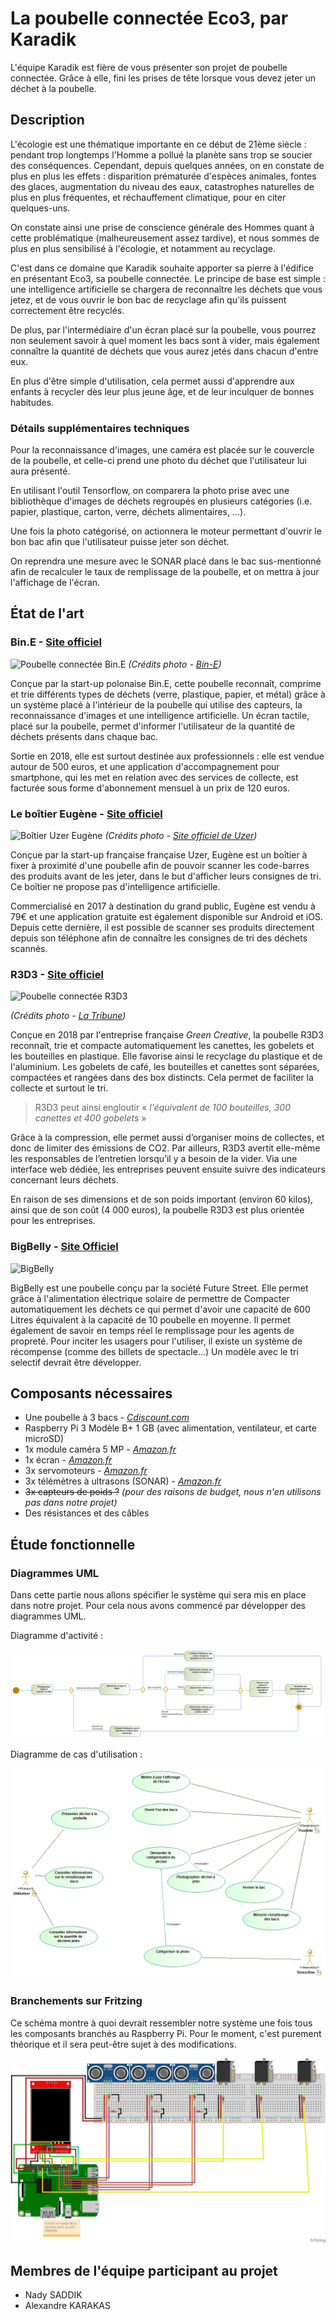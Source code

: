 # La poubelle connectée Eco3, par Karadik
L'équipe Karadik est fière de vous présenter son projet de poubelle connectée. Grâce à elle, fini les prises de tête lorsque vous devez jeter un déchet à la poubelle.

## Description
L'écologie est une thématique importante en ce début de 21ème siècle : pendant trop longtemps l'Homme a pollué la planète sans trop se soucier des conséquences. Cependant, depuis quelques années, on en constate de plus en plus les effets : disparition prématurée d'espèces animales, fontes des glaces, augmentation du niveau des eaux, catastrophes naturelles de plus en plus fréquentes, et réchauffement climatique, pour en citer quelques-uns.

On constate ainsi une prise de conscience générale des Hommes quant à cette problématique (malheureusement assez tardive), et nous sommes de plus en plus sensibilisé à l'écologie, et notamment au recyclage.

C'est dans ce domaine que Karadik souhaite apporter sa pierre à l'édifice en présentant Eco3, sa poubelle connectée. Le principe de base est simple : une intelligence artificielle se chargera de reconnaître les déchets que vous jetez, et de vous ouvrir le bon bac de recyclage afin qu'ils puissent correctement être recyclés. 

De plus, par l'intermédiaire d'un écran placé sur la poubelle, vous pourrez non seulement savoir à quel moment les bacs sont à vider, mais également connaître la quantité de déchets que vous aurez jetés dans chacun d'entre eux. 

En plus d'être simple d'utilisation, cela permet aussi d'apprendre aux enfants à recycler dès leur plus jeune âge, et de leur inculquer de bonnes habitudes.

### Détails supplémentaires techniques
Pour la reconnaissance d'images, une caméra est placée sur le couvercle de la poubelle, et celle-ci prend une photo du déchet que l'utilisateur lui aura présenté. 

En utilisant l'outil Tensorflow, on comparera la photo prise avec une bibliothèque d'images de déchets regroupés en plusieurs catégories (i.e. papier, plastique, carton, verre, déchets alimentaires, ...).

Une fois la photo catégorisé, on actionnera le moteur permettant d'ouvrir le bon bac afin que l'utilisateur puisse jeter son déchet.

On reprendra une mesure avec le SONAR placé dans le bac sus-mentionné afin de recalculer le taux de remplissage de la poubelle, et on mettra à jour l'affichage de l'écran.

## État de l'art

### Bin.E - [Site officiel](http://www.bine.world/)
![Poubelle connectée Bin.E](https://blogs.nvidia.com/wp-content/uploads/2019/04/31-bin-e.jpg)
*(Crédits photo - [Bin-E](https://twitter.com/bineworld))*

Conçue par la start-up polonaise Bin.E, cette poubelle reconnaît, comprime et trie différents types de déchets (verre, plastique, papier, et métal) grâce à un système placé à l'intérieur de la poubelle qui utilise des capteurs, la reconnaissance d'images et une intelligence artificielle. Un écran tactile, placé sur la poubelle, permet d'informer l'utilisateur de la quantité de déchets présents dans chaque bac.

Sortie en 2018, elle est surtout destinée aux professionnels : elle est vendue autour de 500 euros, et une application d'accompagnement pour smartphone, qui les met en relation avec des services de collecte, est facturée sous forme d'abonnement mensuel à un prix de 120 euros.


### Le boîtier Eugène - [Site officiel](https://www.uzer.eu/)
![Boîtier Uzer Eugène](https://www.uzer.eu/img/main/HEADER-1.png)
*(Crédits photo - [Site officiel de Uzer](https://www.uzer.eu/))*

Conçue par la start-up française française Uzer, Eugène est un boîtier à fixer à proximité d'une poubelle afin de pouvoir scanner les code-barres des produits avant de les jeter, dans le but d'afficher leurs consignes de tri. Ce boîtier ne propose pas d'intelligence artificielle.

Commercialisé en 2017 à destination du grand public, Eugène est vendu à 79€ et une application gratuite est également disponible sur Android et iOS. Depuis cette dernière, il est possible de scanner ses produits directement depuis son téléphone afin de connaître les consignes de tri des déchets scannés. 

### R3D3 - [Site officiel](https://www.green-creative.com/r3d3/collecte-recyclage)
![Poubelle connectée R3D3](https://static.latribune.fr/full_width/895854/r3d3.jpg)

*(Crédits photo - [La Tribune](https://www.latribune.fr/regions/ile-de-france/green-creative-les-poubelles-connectees-qui-simplifient-le-recyclage-762550.html))*

Conçue en 2018 par l'entreprise française *Green Creative*, la poubelle R3D3 reconnaît, trie et compacte automatiquement les canettes, les gobelets et les bouteilles en plastique. Elle favorise ainsi le recyclage du plastique et de l'aluminium. Les gobelets de café, les bouteilles et canettes sont séparées, compactées et rangées dans des box distincts. Cela permet de faciliter la collecte et surtout le tri.

> R3D3 peut ainsi engloutir « _l'équivalent de 100 bouteilles, 300 canettes et 400 gobelets_ »

Grâce à la compression, elle permet aussi d’organiser moins de collectes, et donc de limiter des émissions de CO2. Par ailleurs, R3D3 avertit elle-même les responsables de l’entretien lorsqu’il y a besoin de la vider. Via une interface web dédiée, les entreprises peuvent ensuite suivre des indicateurs concernant leurs déchets.

En raison de ses dimensions et de son poids important (environ 60 kilos), ainsi que de son coût (4 000 euros), la poubelle R3D3 est plus orientée pour les entreprises.

### BigBelly - [Site Officiel](https://bigbelly.com/)
![BigBelly](https://upload.wikimedia.org/wikipedia/commons/2/26/Bigbelly_Trash_and_Recycling_Stations.jpg)

BigBelly est une poubelle conçu par la société Future Street. Elle permet grâce à l'alimentation électrique solaire de permettre de
Compacter automatiquement les déchets ce qui permet d'avoir une capacité de 600 Litres équivalent à la capacité de 10 poubelle en moyenne. Il permet également de savoir en temps réel le remplissage pour les agents de propreté. Pour inciter les usagers pour l'utiliser, il existe un système de récompense (comme des billets de spectacle...) Un modèle avec le tri selectif devrait être développer.

## Composants nécessaires
- Une poubelle à 3 bacs - *[Cdiscount.com](https://www.cdiscount.com/bricolage/sanitaire-salle-de-bain/poubelle-de-salle-de-bains-inox-3-litres-a-pedale/f-1661007-gen8714331009855.html)*
- Raspberry Pi 3 Modèle B+ 1 GB (avec alimentation, ventilateur, et carte microSD)
- 1x module caméra 5 MP - *[Amazon.fr](https://www.amazon.fr/gp/product/B07PVF353B/ref=ppx_yo_dt_b_asin_title_o01_s00?ie=UTF8&psc=1)*
- 1x écran - *[Amazon.fr](https://www.amazon.fr/gp/product/B0798N2HHW/ref=ppx_yo_dt_b_asin_title_o01_s01?ie=UTF8&psc=1)*
- 3x servomoteurs - *[Amazon.fr](https://www.amazon.fr/gp/product/B07CYZSVKW/ref=ppx_yo_dt_b_asin_title_o00_s00?ie=UTF8&psc=1)*
- 3x télémètres à ultrasons (SONAR) - *[Amazon.fr](https://www.amazon.fr/gp/product/B01C6O9AH6/ref=ppx_yo_dt_b_asin_title_o00_s00?ie=UTF8&psc=1)*
- ~~3x capteurs de poids ?~~ *(pour des raisons de budget, nous n'en utilisons pas dans notre projet)*
- Des résistances et des câbles

## Étude fonctionnelle

### Diagrammes UML
Dans cette partie nous allons spécifier le système qui sera mis en place dans notre projet. Pour cela nous avons commencé par développer des diagrammes UML.

Diagramme d'activité : 

![Diagramme d'activité](lab/Project/activity-diagram.png)

Diagramme de cas d'utilisation : 

![Diagramme de cas d'utilisation](lab/Project/use-case-diagram.png)


### Branchements sur Fritzing
Ce schéma montre à quoi devrait ressembler notre système une fois tous les composants branchés au Raspberry Pi. Pour le moment, c'est purement théorique et il sera peut-être sujet à des modifications.

![Branchements Fritzing](lab/Project/eco3-theoretical-sketch.png)

## Membres de l'équipe participant au projet
 - Nady SADDIK
 - Alexandre KARAKAS
